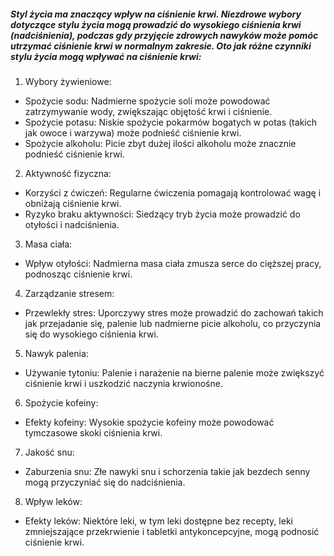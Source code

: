 ##### Styl życia ma znaczący wpływ na ciśnienie krwi. Niezdrowe wybory dotyczące stylu życia mogą prowadzić do wysokiego ciśnienia krwi (nadciśnienia), podczas gdy przyjęcie zdrowych nawyków może pomóc utrzymać ciśnienie krwi w normalnym zakresie. Oto jak różne czynniki stylu życia mogą wpływać na ciśnienie krwi:

1. Wybory żywieniowe:
  - Spożycie sodu: Nadmierne spożycie soli może powodować zatrzymywanie wody, zwiększając objętość krwi i ciśnienie.
  - Spożycie potasu: Niskie spożycie pokarmów bogatych w potas (takich jak owoce i warzywa) może podnieść ciśnienie krwi.
  - Spożycie alkoholu: Picie zbyt dużej ilości alkoholu może znacznie podnieść ciśnienie krwi.

2. Aktywność fizyczna:
  - Korzyści z ćwiczeń: Regularne ćwiczenia pomagają kontrolować wagę i obniżają ciśnienie krwi.
  - Ryzyko braku aktywności: Siedzący tryb życia może prowadzić do otyłości i nadciśnienia.

3. Masa ciała:
  - Wpływ otyłości: Nadmierna masa ciała zmusza serce do cięższej pracy, podnosząc ciśnienie krwi.

4. Zarządzanie stresem:
  - Przewlekły stres: Uporczywy stres może prowadzić do zachowań takich jak przejadanie się, palenie lub nadmierne picie alkoholu, co przyczynia się do wysokiego ciśnienia krwi.

5. Nawyk palenia:
  - Używanie tytoniu: Palenie i narażenie na bierne palenie może zwiększyć ciśnienie krwi i uszkodzić naczynia krwionośne.

6. Spożycie kofeiny:
  - Efekty kofeiny: Wysokie spożycie kofeiny może powodować tymczasowe skoki ciśnienia krwi.

7. Jakość snu:
  - Zaburzenia snu: Złe nawyki snu i schorzenia takie jak bezdech senny mogą przyczyniać się do nadciśnienia.

8. Wpływ leków:
  - Efekty leków: Niektóre leki, w tym leki dostępne bez recepty, leki zmniejszające przekrwienie i tabletki antykoncepcyjne, mogą podnosić ciśnienie krwi.